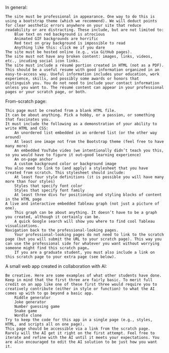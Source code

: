 In general:

    The site must be professional in appearance. One way to do this is using a bootstrap theme (which we recommend). We will deduct points for clear aesthetic errors anywhere on your site that reduce readability or are distracting. These include, but are not limited to:
        Blue text on red background is atrocious
        Animated GIF backgrounds are horrific
        Red text on gray background is impossible to read
        Anything like this: click me if you dare
    The site must be hosted online (e.g., via GitHub pages).
    The site must not have any broken content: images, links, videos, etc., incuding social icon links.
    The site must include a résumé portion created in HTML (not as a PDF). This should be a useful resume with good information organized in an easy-to-access way. Useful information includes your education, work experience, skills, and possibly some awards or honors that distinguish you. You do not need to include your contact information unless you want to. The résumé content can appear in your professional pages or your scratch page, or both.

From-scratch page:

    This page must be created from a blank HTML file.
    It can be about anything. Pick a hobby, or a passion, or something that fascinates you.
    It must include the following as a demonstration of your ability to write HTML and CSS:
        An unordered list embedded in an ordered list (or the other way around)
        At least one image not from the Bootstrap theme (feel free to have many more)
        An embedded YouTube video (we intentionally didn’t teach you this, so you would have to figure it out—good learning experience)
        An on-page anchor
        A custom background color or background image
    You also need to link to (and apply) a stylesheet that you have created from scratch. This stylesheet should include:
        At least four style definitions (it is possible you will have many more than four styles)
        Styles that specify font color
        Styles that specify font family
        At least three divs for positioning and styling blocks of content in the HTML page
    A live and interactive embedded Tableau graph (not just a picture of one).
        This graph can be about anything. It doesn’t have to be a graph you created, although it certainly can be.
        A quick Google search will show you where to find cool Tableau visualizations.
    Navigation back to the professional-looking pages.
        Your professional-looking pages do not need to link to the scratch page (but you will submit the URL to your scratch page). This way you can use the professional side for whatever you want without worrying someone might find this scratch page… 
        If you are a graduate student, you must also include a link on this scratch page to your extra page (see below).

A small web app created in collaboration with AI: 

    Be creative. Here are some examples of what other students have done. Keep in mind that the first three are fairly basic. To merit full credit on an app like one of these first three would require you to creatively contribute (either in style or function) to what the AI comes up with to go beyond a basic app.
        Riddle generator
        Joke generator
        Number guessing game
        Snake game
        Wordle clone
    Try to keep the code for this app in a single page (e.g., styles, HTML, and scripts all on one page).
    This page should be accessible via a link from the scratch page.
    Rarely will the AI get it right on the first attempt. Feel free to iterate and refine with the AI until it meets your expectations. You are also encouraged to edit the AI solution to be just how you want it.
